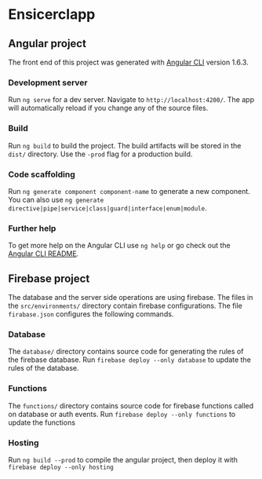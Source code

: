 # Ensicerclapp

## Angular project

The front end of this project was generated with [Angular CLI](https://github.com/angular/angular-cli) version 1.6.3.

### Development server

Run `ng serve` for a dev server. Navigate to `http://localhost:4200/`. The app will automatically reload if you change any of the source files.

### Build

Run `ng build` to build the project. The build artifacts will be stored in the `dist/` directory. Use the `-prod` flag for a production build.

### Code scaffolding

Run `ng generate component component-name` to generate a new component. You can also use `ng generate directive|pipe|service|class|guard|interface|enum|module`.

### Further help

To get more help on the Angular CLI use `ng help` or go check out the [Angular CLI README](https://github.com/angular/angular-cli/blob/master/README.md).

## Firebase project

The database and the server side operations are using firebase.
The files in the `src/environments/` directory contain firebase configurations.
The file `firabase.json` configures the following commands.

### Database

The `database/` directory contains source code for generating the rules of the firebase database.
Run `firebase deploy --only database` to update the rules of the database.

### Functions

The `functions/` directory contains source code for firebase functions called on database or auth events.
Run `firebase deploy --only functions` to update the functions

### Hosting

Run `ng build --prod` to compile the angular project, then deploy it with `firebase deploy --only hosting`
